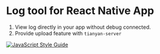 # Log tool for React Native App

1. View log directly in your app without debug connected.
2. Provide upload feature with `tianyan-server`

[![JavaScript Style Guide](https://cdn.rawgit.com/feross/standard/master/badge.svg)](https://github.com/feross/standard)
